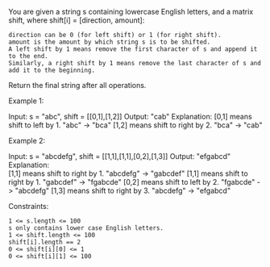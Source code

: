 You are given a string s containing lowercase English letters, and a matrix shift, where shift[i] = [direction, amount]:

    direction can be 0 (for left shift) or 1 (for right shift). 
    amount is the amount by which string s is to be shifted.
    A left shift by 1 means remove the first character of s and append it to the end.
    Similarly, a right shift by 1 means remove the last character of s and add it to the beginning.

Return the final string after all operations.

 

Example 1:

Input: s = "abc", shift = [[0,1],[1,2]]
Output: "cab"
Explanation: 
[0,1] means shift to left by 1. "abc" -> "bca"
[1,2] means shift to right by 2. "bca" -> "cab"

Example 2:

Input: s = "abcdefg", shift = [[1,1],[1,1],[0,2],[1,3]]
Output: "efgabcd"
Explanation:  
[1,1] means shift to right by 1. "abcdefg" -> "gabcdef"
[1,1] means shift to right by 1. "gabcdef" -> "fgabcde"
[0,2] means shift to left by 2. "fgabcde" -> "abcdefg"
[1,3] means shift to right by 3. "abcdefg" -> "efgabcd"

 

Constraints:

    1 <= s.length <= 100
    s only contains lower case English letters.
    1 <= shift.length <= 100
    shift[i].length == 2
    0 <= shift[i][0] <= 1
    0 <= shift[i][1] <= 100
